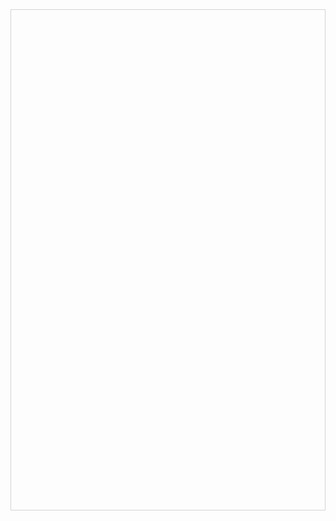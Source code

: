 <div class="panel-body">
    <div id="app" class="panel" style="border: 1px solid lightgray; min-height: 800px;"></div>
</div>

<script type="module">
    import 'https://editor.verovio.org/javascript/app/verovio-app.js';

    // Create the app - here with an empty option object
    const app = new Verovio.App(document.getElementById("app"), {});

    // Load a file (MEI or MusicXML)
    fetch("https://github.com/lordofanywhere/MCA-2023/blob/master/resources/When%20You%20Were%20Young.mei")
        .then(function(response) {
            return response.text();
        })
        .then(function(text) {
            app.loadData(text);
        });
</script>
 
